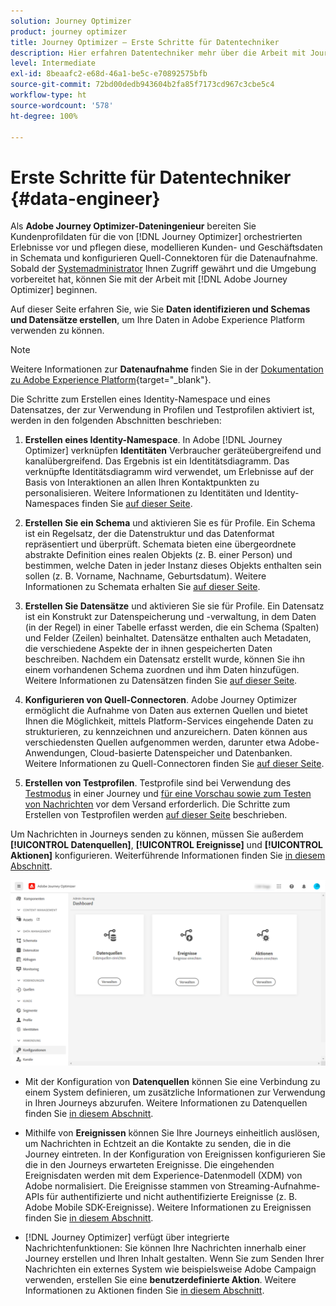 ```yaml
---
solution: Journey Optimizer
product: journey optimizer
title: Journey Optimizer – Erste Schritte für Datentechniker
description: Hier erfahren Datentechniker mehr über die Arbeit mit Journey Optimizer.
level: Intermediate
exl-id: 8beaafc2-e68d-46a1-be5c-e70892575bfb
source-git-commit: 72bd00dedb943604b2fa85f7173cd967c3cbe5c4
workflow-type: ht
source-wordcount: '578'
ht-degree: 100%

---
```


# Erste Schritte für Datentechniker {#data-engineer}

Als **Adobe Journey Optimizer-Dateningenieur** bereiten Sie Kundenprofildaten für die von [!DNL Journey Optimizer] orchestrierten Erlebnisse vor und pflegen diese, modellieren Kunden- und Geschäftsdaten in Schemata und konfigurieren Quell-Connektoren für die Datenaufnahme.
Sobald der [Systemadministrator](administrator.md) Ihnen Zugriff gewährt und die Umgebung vorbereitet hat, können Sie mit der Arbeit mit [!DNL Adobe Journey Optimizer] beginnen.


Auf dieser Seite erfahren Sie, wie Sie **Daten identifizieren und Schemas und Datensätze erstellen**, um Ihre Daten in Adobe Experience Platform verwenden zu können.

>[!NOTE]
>
>Weitere Informationen zur **Datenaufnahme** finden Sie in der [Dokumentation zu Adobe Experience Platform](https://experienceleague.adobe.com/docs/experience-platform/ingestion/home.html?lang=de){target="_blank"}.

Die Schritte zum Erstellen eines Identity-Namespace und eines Datensatzes, der zur Verwendung in Profilen und Testprofilen aktiviert ist, werden in den folgenden Abschnitten beschrieben:

1. **Erstellen eines Identity-Namespace**. In Adobe [!DNL Journey Optimizer] verknüpfen **Identitäten** Verbraucher geräteübergreifend und kanalübergreifend. Das Ergebnis ist ein Identitätsdiagramm. Das verknüpfte Identitätsdiagramm wird verwendet, um Erlebnisse auf der Basis von Interaktionen an allen Ihren Kontaktpunkten zu personalisieren.  Weitere Informationen zu Identitäten und Identity-Namespaces finden Sie [auf dieser Seite](../../audience/get-started-identity.md).

1. **Erstellen Sie ein Schema** und aktivieren Sie es für Profile. Ein Schema ist ein Regelsatz, der die Datenstruktur und das Datenformat repräsentiert und überprüft. Schemata bieten eine übergeordnete abstrakte Definition eines realen Objekts (z. B. einer Person) und bestimmen, welche Daten in jeder Instanz dieses Objekts enthalten sein sollen (z. B. Vorname, Nachname, Geburtsdatum).  Weitere Informationen zu Schemata erhalten Sie [auf dieser Seite](../../data/get-started-schemas.md).

1. **Erstellen Sie Datensätze** und aktivieren Sie sie für Profile. Ein Datensatz ist ein Konstrukt zur Datenspeicherung und -verwaltung, in dem Daten (in der Regel) in einer Tabelle erfasst werden, die ein Schema (Spalten) und Felder (Zeilen) beinhaltet. Datensätze enthalten auch Metadaten, die verschiedene Aspekte der in ihnen gespeicherten Daten beschreiben. Nachdem ein Datensatz erstellt wurde, können Sie ihn einem vorhandenen Schema zuordnen und ihm Daten hinzufügen. Weitere Informationen zu Datensätzen finden Sie [auf dieser Seite](../../data/get-started-datasets.md).

1. **Konfigurieren von Quell-Connectoren**. Adobe Journey Optimizer ermöglicht die Aufnahme von Daten aus externen Quellen und bietet Ihnen die Möglichkeit, mittels Platform-Services eingehende Daten zu strukturieren, zu kennzeichnen und anzureichern. Daten können aus verschiedensten Quellen aufgenommen werden, darunter etwa Adobe-Anwendungen, Cloud-basierte Datenspeicher und Datenbanken. Weitere Informationen zu Quell-Connectoren finden Sie [auf dieser Seite](../get-started-sources.md).

1. **Erstellen von Testprofilen**. Testprofile sind bei Verwendung des [Testmodus](../../building-journeys/testing-the-journey.md) in einer Journey und [für eine Vorschau sowie zum Testen von Nachrichten](../../email/preview.md) vor dem Versand erforderlich. Die Schritte zum Erstellen von Testprofilen werden [auf dieser Seite](../../audience/creating-test-profiles.md) beschrieben.


Um Nachrichten in Journeys senden zu können, müssen Sie außerdem **[!UICONTROL Datenquellen]**, **[!UICONTROL Ereignisse]** und **[!UICONTROL Aktionen]** konfigurieren. Weiterführende Informationen finden Sie [in diesem Abschnitt](../../configuration/about-data-sources-events-actions.md).

![](../assets/admin-menu.png)

* Mit der Konfiguration von **Datenquellen** können Sie eine Verbindung zu einem System definieren, um zusätzliche Informationen zur Verwendung in Ihren Journeys abzurufen. Weitere Informationen zu Datenquellen finden Sie [in diesem Abschnitt](../../datasource/about-data-sources.md).

* Mithilfe von **Ereignissen** können Sie Ihre Journeys einheitlich auslösen, um Nachrichten in Echtzeit an die Kontakte zu senden, die in die Journey eintreten. In der Konfiguration von Ereignissen konfigurieren Sie die in den Journeys erwarteten Ereignisse. Die eingehenden Ereignisdaten werden mit dem Experience-Datenmodell (XDM) von Adobe normalisiert. Die Ereignisse stammen von Streaming-Aufnahme-APIs für authentifizierte und nicht authentifizierte Ereignisse (z. B. Adobe Mobile SDK-Ereignisse). Weitere Informationen zu Ereignissen finden Sie [in diesem Abschnitt](../../event/about-events.md).

* [!DNL Journey Optimizer] verfügt über integrierte Nachrichtenfunktionen: Sie können Ihre Nachrichten innerhalb einer Journey erstellen und Ihren Inhalt gestalten. Wenn Sie zum Senden Ihrer Nachrichten ein externes System wie beispielsweise Adobe Campaign verwenden, erstellen Sie eine **benutzerdefinierte Aktion**. Weitere Informationen zu Aktionen finden Sie [in diesem Abschnitt](../../action/action.md).
